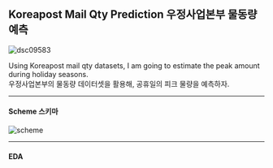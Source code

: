 ## Koreapost Mail Qty Prediction 우정사업본부 물동량 예측


![dsc09583](https://user-images.githubusercontent.com/44127360/51583207-cc5c8a80-1f12-11e9-95f3-7009e88e34da.JPG)


Using Koreapost mail qty datasets, I am going to estimate the peak amount during holiday seasons.  
우정사업본부의 물동량 데이터셋을 활용해, 공휴일의 피크 물량을 예측하자.

---

#### Scheme 스키마
![scheme](https://user-images.githubusercontent.com/44127360/51583961-6f62d380-1f16-11e9-9139-dbd0cce334d9.png)


---
#### EDA
